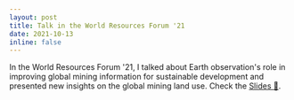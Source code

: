 ```yaml
---
layout: post
title: Talk in the World Resources Forum '21
date: 2021-10-13
inline: false
---
```


In the World Resources Forum '21, I talked about Earth observation's role in improving global mining information for sustainable development and presented new insights on the global mining land use. Check the <a href="/assets/talks/2021-10-13-wrf-victor-maus.pdf" target="_blank">Slides 📎</a>.